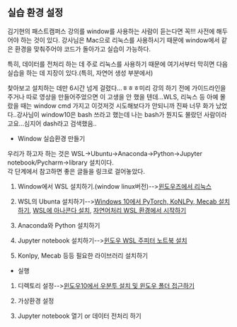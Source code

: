 ## 실습 환경 설정

김기현의 패스트캠퍼스 강의를 window를 사용하는 사람이 듣는다면 꼭!!! 사전에 해두어야 하는 것이 있다. 강사님은 Mac으로 리눅스를 사용하시기 때문에 window에서 같은 환경을 맞춰주어야 코드가 돌아가고 실습이 가능하다.  

특히, 데이터를 전처리 하는 데 주로 리눅스를 사용하기 때문에 여기서부터 막히면 다음 실습을 하는 데 지장이 있다.(특히, 자연어 생성 부분에서)  

찾아보고 설치하는 데만 6시간 넘게 걸렸다...ㅎㅎㅎ미리 강의 하기 전에 가이드라인을 주거나 따로 영상을 만들어주었으면 이 고생을 안 했을 텐데...WLS, 리눅스 등 아예 몰랐을 때는 window cmd 가지고 이것저것 시도해보다가 안되니까 진짜 너무 화가 났었다..강사님이 window10은 bash 쓰라고 했는데 나는 bash가 뭔지도 몰랐던 사람이라고요...심지어 dash라고 검색했음..

- Window 실습환경 만들기

우리가 하고자 하는 것은 WSL→Ubuntu→Anaconda→Python→Jupyter notebook/Pycharm→library 설치이다.  
각 단계에서 참고하면 좋은 글들을 링크로 걸어놓았다.

1. Window에서 WSL 설치하기.(window linux버전)-->[윈도우즈에서 리눅스 ](https://webdir.tistory.com/541)

2. WSL의 Ubunta 설치하기-->[Windows 10에서 PyTorch, KoNLPy, Mecab 설치하기](https://medium.com/@juneoh/windows-10-64bit-%E1%84%8B%E1%85%A6%E1%84%89%E1%85%A5-pytorch-konlpy-mecab-%E1%84%89%E1%85%A5%E1%86%AF%E1%84%8E%E1%85%B5%E1%84%92%E1%85%A1%E1%84%80%E1%85%B5-4af8b049a178),
[WSL에 아나콘다 설치](https://www.openaitrading.com/wsl%EC%97%90-%EC%95%84%EB%82%98%EC%BD%98%EB%8B%A4anaconda-%EC%84%A4%EC%B9%98/), [자연어처리 WSL 환경에서 시작하기](https://rosypark.tistory.com/122)
3. Anaconda와 Python 설치하기

4. Jupyter notebook 설치하기-->[윈도우 WSL 주피터 노트북 설치](https://evols-atirev.tistory.com/16)

5. Konlpy, Mecab 등등 필요한  라이브러리 설치하기

- 실행

1. 디렉토리 설정-->[윈도우10에서 우분투 설치 및 윈도우 폴더 접근하기](https://ychae-leah.tistory.com/78)

2. 가상환경 설정

3. Jupyter notebook 열기 or 데이터 전처리 하기
